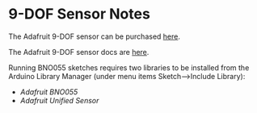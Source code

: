 # 9-DOF Sensor Notes

The Adafruit 9-DOF sensor can be purchased [here](https://www.adafruit.com/products/2472).

The Adafruit 9-DOF sensor docs are [here](https://learn.adafruit.com/adafruit-bno055-absolute-orientation-sensor).

Running BNO055 sketches requires two libraries to be installed from 
the Arduino Library Manager (under menu items Sketch-->Include Library):
* *Adafruit BNO055*
* *Adafruit Unified Sensor*
